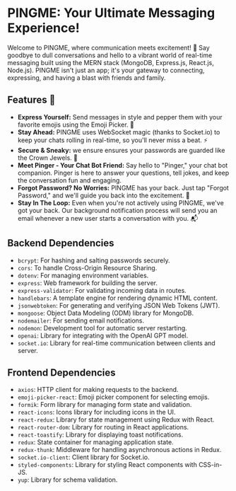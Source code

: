 # PINGME: Your Ultimate Messaging Experience!

Welcome to PINGME, where communication meets excitement! 🚀 Say goodbye to dull conversations and hello to a vibrant world of real-time messaging built using the MERN stack (MongoDB, Express.js, React.js, Node.js). PINGME isn't just an app; it's your gateway to connecting, expressing, and having a blast with friends and family.

## Features 🌟

- **Express Yourself:** Send messages in style and pepper them with your favorite emojis using the Emoji Picker. 🎉
- **Stay Ahead:** PINGME uses WebSocket magic (thanks to Socket.io) to keep your chats rolling in real-time, so you'll never miss a beat. ⚡️
- **Secure & Sneaky:** we ensure ensures your passwords are guarded like the Crown Jewels. 👑
- **Meet Pinger - Your Chat Bot Friend:** Say hello to "Pinger," your chat bot companion. Pinger is here to answer your questions, tell jokes, and keep the conversation fun and engaging.
- **Forgot Password? No Worries:**  PINGME has your back. Just tap "Forgot Password," and we'll guide you back into the excitement. 💌
- **Stay In The Loop:** Even when you're not actively using PINGME, we've got your back. Our background notification process will send you an email whenever a new user starts a conversation with you. 📬


## Backend Dependencies

- `bcrypt`: For hashing and salting passwords securely.
- `cors`: To handle Cross-Origin Resource Sharing.
- `dotenv`: For managing environment variables.
- `express`: Web framework for building the server.
- `express-validator`: For validating incoming data in routes.
- `handlebars`: A template engine for rendering dynamic HTML content.
- `jsonwebtoken`: For generating and verifying JSON Web Tokens (JWT).
- `mongoose`: Object Data Modeling (ODM) library for MongoDB.
- `nodemailer`: For sending email notifications.
- `nodemon`: Development tool for automatic server restarting.
- `openai`: Library for integrating with the OpenAI GPT model.
- `socket.io`: Library for real-time communication between clients and server.

## Frontend Dependencies

- `axios`: HTTP client for making requests to the backend.
- `emoji-picker-react`: Emoji picker component for selecting emojis.
- `formik`: Form library for managing form state and validation.
- `react-icons`: Icons library for including icons in the UI.
- `react-redux`: Library for state management using Redux with React.
- `react-router-dom`: Library for routing in React applications.
- `react-toastify`: Library for displaying toast notifications.
- `redux`: State container for managing application state.
- `redux-thunk`: Middleware for handling asynchronous actions in Redux.
- `socket.io-client`: Client library for Socket.io.
- `styled-components`: Library for styling React components with CSS-in-JS.
- `yup`: Library for schema validation.



